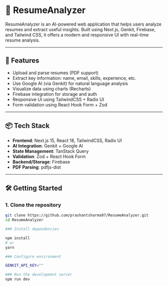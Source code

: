 # 📄 ResumeAnalyzer

ResumeAnalyzer is an AI-powered web application that helps users analyze resumes and extract useful insights. Built using Next.js, Genkit, Firebase, and Tailwind CSS, it offers a modern and responsive UI with real-time resume analysis.

---

## 🚀 Features

- Upload and parse resumes (PDF support)
- Extract key information: name, email, skills, experience, etc.
- Use Google AI (via Genkit) for natural language analysis
- Visualize data using charts (Recharts)
- Firebase integration for storage and auth
- Responsive UI using TailwindCSS + Radix UI
- Form validation using React Hook Form + Zod

---

## 📦 Tech Stack

- **Frontend**: Next.js 15, React 18, TailwindCSS, Radix UI
- **AI Integration**: Genkit + Google AI
- **State Management**: TanStack Query
- **Validation**: Zod + React Hook Form
- **Backend/Storage**: Firebase
- **PDF Parsing**: pdfjs-dist

---

## 🛠️ Getting Started

### 1. Clone the repository

```bash
git clone https://github.com/prashantsharma97/ResumeAnalyzer.git
cd ResumeAnalyzer

### Install dependencies

npm install
# or
yarn

### Configure environment

GENKIT_API_KEY=""

### Run the development server
npm run dev


